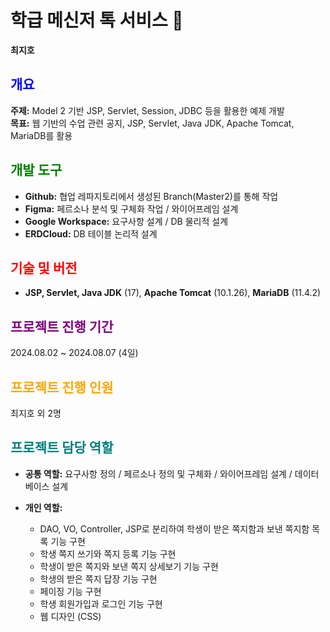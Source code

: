 # 학급 메신저 톡 서비스 📩

**최지호**

## <span style="color:blue">개요</span>  
**주제:** Model 2 기반 JSP, Servlet, Session, JDBC 등을 활용한 예제 개발  
**목표:** 웹 기반의 수업 관련 공지, JSP, Servlet, Java JDK, Apache Tomcat, MariaDB를 활용

## <span style="color:green">개발 도구</span>  
- **Github:** 협업 레파지토리에서 생성된 Branch(Master2)를 통해 작업  
- **Figma:** 페르소나 분석 및 구체화 작업 / 와이어프레임 설계  
- **Google Workspace:** 요구사항 설계 / DB 물리적 설계  
- **ERDCloud:** DB 테이블 논리적 설계

## <span style="color:red">기술 및 버전</span>  
- **JSP, Servlet, Java JDK** (17), **Apache Tomcat** (10.1.26), **MariaDB** (11.4.2)

## <span style="color:purple">프로젝트 진행 기간</span>  
2024.08.02 ~ 2024.08.07 (4일)

## <span style="color:orange">프로젝트 진행 인원</span>  
최지호 외 2명

## <span style="color:teal">프로젝트 담당 역할</span>  
- **공통 역할:** 요구사항 정의 / 페르소나 정의 및 구체화 / 와이어프레임 설계 / 데이터베이스 설계
  
- **개인 역할:** 
  - DAO, VO, Controller, JSP로 분리하여 학생이 받은 쪽지함과 보낸 쪽지함 목록 기능 구현
  - 학생 쪽지 쓰기와 쪽지 등록 기능 구현
  - 학생이 받은 쪽지와 보낸 쪽지 상세보기 기능 구현
  - 학생의 받은 쪽지 답장 기능 구현
  - 페이징 기능 구현
  - 학생 회원가입과 로그인 기능 구현
  - 웹 디자인 (CSS)
